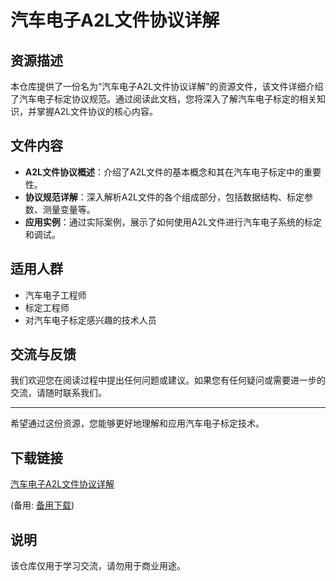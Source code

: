 # 汽车电子A2L文件协议详解

## 资源描述

本仓库提供了一份名为“汽车电子A2L文件协议详解”的资源文件，该文件详细介绍了汽车电子标定协议规范。通过阅读此文档，您将深入了解汽车电子标定的相关知识，并掌握A2L文件协议的核心内容。

## 文件内容

- **A2L文件协议概述**：介绍了A2L文件的基本概念和其在汽车电子标定中的重要性。
- **协议规范详解**：深入解析A2L文件的各个组成部分，包括数据结构、标定参数、测量变量等。
- **应用实例**：通过实际案例，展示了如何使用A2L文件进行汽车电子系统的标定和调试。

## 适用人群

- 汽车电子工程师
- 标定工程师
- 对汽车电子标定感兴趣的技术人员

## 交流与反馈

我们欢迎您在阅读过程中提出任何问题或建议。如果您有任何疑问或需要进一步的交流，请随时联系我们。

---

希望通过这份资源，您能够更好地理解和应用汽车电子标定技术。

## 下载链接
[汽车电子A2L文件协议详解](https://pan.quark.cn/s/1d23ed035ad4) 

(备用: [备用下载](https://pan.baidu.com/s/1JApWdksN6xuIuy356p3PDQ?pwd=1234))

## 说明

该仓库仅用于学习交流，请勿用于商业用途。
